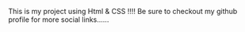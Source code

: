 This is my project using Html & CSS !!!!
Be sure to checkout my github profile for more social links......
